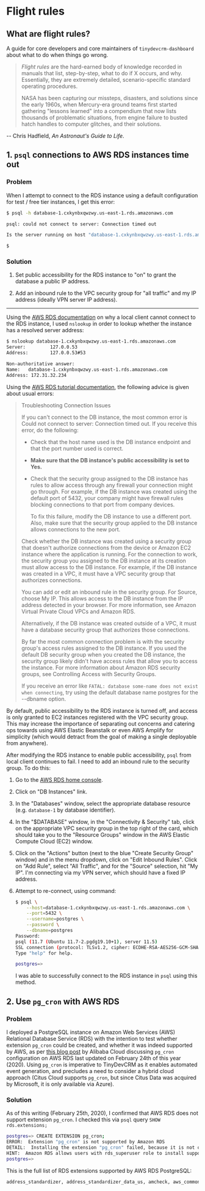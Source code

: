 # Flight rules

## What are flight rules?

A guide for core developers and core maintainers of `tinydevcrm-dashboard` about
what to do when things go wrong.

>   *Flight rules* are the hard-earned body of knowledge recorded in manuals
>   that list, step-by-step, what to do if X occurs, and why. Essentially, they
>   are extremely detailed, scenario-specific standard operating procedures.
>
>   NASA has been capturing our missteps, disasters, and solutions since the
>   early 1960s, when Mercury-era ground teams first started gathering "lessons
>   learned" into a compendium that now lists thousands of problematic
>   situations, from engine failure to busted hatch handles to computer
>   glitches, and their solutions.

-- Chris Hadfield, *An Astronaut's Guide to Life*.

## 1. `psql` connections to AWS RDS instances time out

### Problem

When I attempt to connect to the RDS instance using a default configuration for
test / free tier instances, I get this error:

```bash
$ psql -h database-1.cxkynbxqwzwy.us-east-1.rds.amazonaws.com

psql: could not connect to server: Connection timed out

Is the server running on host "database-1.cxkynbxqwzwy.us-east-1.rds.amazonaws.com" (172.31.32.234) and accepting TCP/IP connections on port 5432?

$
```

### Solution

1. Set public accessibility for the RDS instance to "on" to grant the database a
   public IP address.

2. Add an inbound rule to the VPC security group for "all traffic" and my IP
   address (ideally VPN server IP address).

__________

Using the [AWS RDS
documentation](https://aws.amazon.com/premiumsupport/knowledge-center/rds-cannot-connect/)
on why a local client cannot connect to the RDS instance, I used `nslookup` in
order to lookup whether the instance has a resolved server address:

```bash
$ nslookup database-1.cxkynbxqwzwy.us-east-1.rds.amazonaws.com
Server:         127.0.0.53
Address:        127.0.0.53#53

Non-authoritative answer:
Name:   database-1.cxkynbxqwzwy.us-east-1.rds.amazonaws.com
Address: 172.31.32.234
```

Using the [AWS RDS tutorial
documentation](https://docs.aws.amazon.com/AmazonRDS/latest/UserGuide/USER_ConnectToPostgreSQLInstance.html),
the following advice is given about usual errors:

> Troubleshooting Connection Issues
>
> If you can't connect to the DB instance, the most common error is Could not
> connect to server: Connection timed out. If you receive this error, do the
> following:
>
> - Check that the host name used is the DB instance endpoint and that the port
>   number used is correct.
>
> - **Make sure that the DB instance's public accessibility is set to Yes.**
>
> - Check that the security group assigned to the DB instance has rules to allow
>   access through any firewall your connection might go through. For example,
>   if the DB instance was created using the default port of 5432, your company
>   might have firewall rules blocking connections to that port from company
>   devices.
>
>   To fix this failure, modify the DB instance to use a different port. Also,
>   make sure that the security group applied to the DB instance allows
>   connections to the new port.
>
> Check whether the DB instance was created using a security group that doesn't
> authorize connections from the device or Amazon EC2 instance where the
> application is running. For the connection to work, the security group you
> assigned to the DB instance at its creation must allow access to the DB
> instance. For example, if the DB instance was created in a VPC, it must have a
> VPC security group that authorizes connections.
>
> You can add or edit an inbound rule in the security group. For Source, choose
> My IP. This allows access to the DB instance from the IP address detected in
> your browser. For more information, see Amazon Virtual Private Cloud VPCs and
> Amazon RDS.
>
> Alternatively, if the DB instance was created outside of a VPC, it must have a
> database security group that authorizes those connections.
>
> By far the most common connection problem is with the security group's access
> rules assigned to the DB instance. If you used the default DB security group
> when you created the DB instance, the security group likely didn't have access
> rules that allow you to access the instance. For more information about Amazon
> RDS security groups, see Controlling Access with Security Groups.
>
> If you receive an error like `FATAL: database some-name does not exist when
> connecting`, try using the default database name postgres for the --dbname
> option.

By default, public accessibility to the RDS instance is turned off, and access
is only granted to EC2 instances registered with the VPC security group. This
may increase the importance of separating out concerns and catering ops towards
using AWS Elastic Beanstalk or even AWS Amplify for simplicity (which would
detract from the goal of making a single deployable from anywhere).

After modifying the RDS instance to enable public accessibility, `psql` from
local client continues to fail. I need to add an inbound rule to the security
group. To do this:

1.  Go to the [AWS RDS home console](https://console.aws.amazon.com/rds/home).

2.  Click on "DB Instances" link.

3.  In the "Databases" window, select the appropriate database resource (e.g.
    `database-1` by database identifier).

4.  In the "$DATABASE" window, in the "Connectivity & Security" tab, click on
    the appropriate VPC security group in the top right of the card, which
    should take you to the "Resource Groups" window in the AWS Elastic Compute
    Cloud (EC2) window.

5.  Click on the "Actions" button (next to the blue "Create Security Group"
    window) and in the menu dropdown, click on "Edit Inbound Rules". Click on
    "Add Rule", select "All Traffic", and for the "Source" selection, hit "My
    IP". I'm connecting via my VPN server, which should have a fixed IP address.

6.  Attempt to re-connect, using command:

    ```bash
    $ psql \
        --host=database-1.cxkynbxqwzwy.us-east-1.rds.amazonaws.com \
        --port=5432 \
        --username=postgres \
        --password \
        --dbname=postgres
    Password:
    psql (11.7 (Ubuntu 11.7-2.pgdg19.10+1), server 11.5)
    SSL connection (protocol: TLSv1.2, cipher: ECDHE-RSA-AES256-GCM-SHA384, bits: 256, compression: off)
    Type "help" for help.

    postgres=>
    ```

    I was able to successfully connect to the RDS instance in `psql` using this
    method.

## 2. Use `pg_cron` with AWS RDS

### Problem

I deployed a PostgreSQL instance on Amazon Web Services (AWS) Relational
Database Service (RDS) with the intention to test whether extension `pg_cron`
could be created, and whether it was indeed supported by AWS, as per [this blog
post](https://www.alibabacloud.com/help/doc-detail/150355.htm) by Alibaba Cloud
discussing `pg_cron` configuration on AWS RDS last updated on February 24th of
this year (2020). Using `pg_cron` is imperative to TinyDevCRM as it enables
automated event generation, and precludes a need to consider a hybrid cloud
approach (Citus Cloud supports `pg_cron`, but since Citus Data was acquired by
Microsoft, it is only available via Azure).

### Solution

As of this writing (February 25th, 2020), I confirmed that AWS RDS does not
support extension `pg_cron`. I checked this via `psql` query `SHOW
rds.extensions;`

```bash
postgres=> CREATE EXTENSION pg_cron;
ERROR:  Extension "pg_cron" is not supported by Amazon RDS
DETAIL:  Installing the extension "pg_cron" failed, because it is not on the list of extensions supported by Amazon RDS.
HINT:  Amazon RDS allows users with rds_superuser role to install supported extensions. See: SHOW rds.extensions;
postgres=>
```

This is the full list of RDS extensions supported by AWS RDS PostgreSQL:

```bash
address_standardizer, address_standardizer_data_us, amcheck, aws_commons, aws_s3, bloom, btree_gin, btree_gist, citext, cube, dblink, dict_int, dict_xsyn, earthdistance, fuzzystrmatch, hll, hstore, hstore_plperl, intagg, intarray, ip4r, isn, jsonb_plperl, log_fdw, ltree, orafce, pageinspect, pgaudit, pgcrypto, pglogical, pgrouting, pgrowlocks, pgstattuple, pgtap, pg_buffercache, pg_freespacemap, pg_hint_plan, pg_prewarm, pg_repack, pg_similarity, pg_stat_statements, pg_transport, pg_trgm, pg_visibility, plcoffee, plls, plperl, plpgsql, plprofiler, pltcl, plv8, postgis, postgis_tiger_geocoder, postgis_topology, postgres_fdw, prefix, sslinfo, tablefunc, test_parser, tsm_system_rows, tsm_system_time, unaccent, uuid-ossp
```
